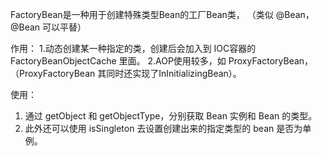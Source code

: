 FactoryBean是一种用于创建特殊类型Bean的工厂Bean类，
（类似 @Bean，@Bean 可以平替）

作用：
1.动态创建某一种指定的类，创建后会加入到 IOC容器的 FactoryBeanObjectCache 里面。
2.AOP使用较多，如 ProxyFactoryBean，
（ProxyFactoryBean 其同时还实现了InInitializingBean）。

使用：
1. 通过 getObject 和 getObjectType，分别获取 Bean 实例和 Bean 的类型。
2. 此外还可以使用 isSingleton 去设置创建出来的指定类型的 bean 是否为单例。
